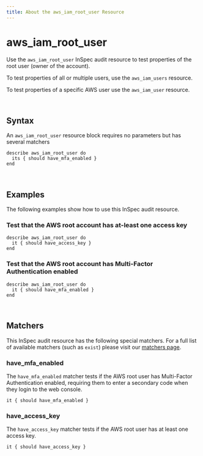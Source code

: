 ```yaml
---
title: About the aws_iam_root_user Resource
---
```


# aws_iam_root_user

Use the `aws_iam_root_user` InSpec audit resource to test properties of the root user (owner of the account).

To test properties of all or multiple users, use the `aws_iam_users` resource.

To test properties of a specific AWS user use the `aws_iam_user` resource.

<br>

## Syntax

An `aws_iam_root_user` resource block requires no parameters but has several matchers

    describe aws_iam_root_user do
      its { should have_mfa_enabled }
    end

<br>

## Examples

The following examples show how to use this InSpec audit resource.

### Test that the AWS root account has at-least one access key

    describe aws_iam_root_user do
      it { should have_access_key }
    end

### Test that the AWS root account has Multi-Factor Authentication enabled

    describe aws_iam_root_user do
      it { should have_mfa_enabled }
    end

<br>

## Matchers

This InSpec audit resource has the following special matchers. For a full list of available matchers (such as `exist`) please visit our [matchers page](https://www.inspec.io/docs/reference/matchers/).

### have_mfa_enabled

The `have_mfa_enabled` matcher tests if the AWS root user has Multi-Factor Authentication enabled, requiring them to enter a secondary code when they login to the web console.

    it { should have_mfa_enabled }

### have_access_key

The `have_access_key` matcher tests if the AWS root user has at least one access key.

    it { should have_access_key }
